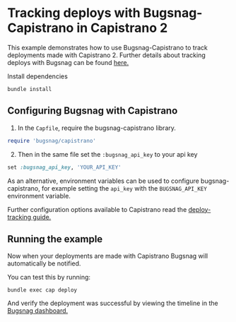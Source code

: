 # Tracking deploys with Bugsnag-Capistrano in Capistrano 2

This example demonstrates how to use Bugsnag-Capistrano to track deployments made with Capistrano 2.
Further details about tracking deploys with Bugsnag can be found [here.](https://docs.bugsnag.com/platforms/ruby/other/#tracking-deploys)

Install dependencies

```shell
bundle install
```

## Configuring Bugsnag with Capistrano

1. In the `Capfile`, require the bugsnag-capistrano library.
```ruby
require 'bugsnag/capistrano'
```

2. Then in the same file set the `:bugsnag_api_key` to your api key
```ruby
set :bugsnag_api_key, 'YOUR_API_KEY'
```

As an alternative, environment variables can be used to configure bugsnag-capistrano, for example setting the `api_key` with the `BUGSNAG_API_KEY` environment variable.

Further configuration options available to Capistrano read the [deploy-tracking guide.](https://docs.bugsnag.com/platforms/ruby/other/deploy-tracking/)


## Running the example

Now when your deployments are made with Capistrano Bugsnag will automatically be notified.

You can test this by running:
```shell
bundle exec cap deploy
```

And verify the deployment was successful by viewing the timeline in the [Bugsnag dashboard.](https://app.bugsnag.com)